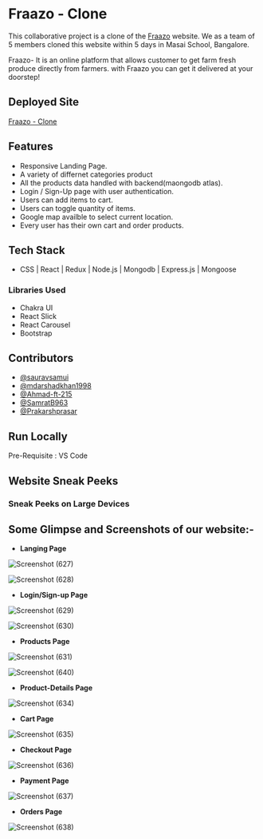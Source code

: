 # Fraazo - Clone

This collaborative project is a clone of the [Fraazo](https://fraazo.com/) website. We as a team of 5 members cloned this website within 5 days in Masai School, Bangalore.

Fraazo- It is an online platform that allows customer to get farm fresh produce directly from farmers. with Fraazo you can get it delivered at your doorstep! 




## Deployed Site

[Fraazo - Clone](https://fraazo-website-clone.netlify.app/)




## Features

- Responsive Landing Page.
- A variety of differnet categories product
- All the products data handled with backend(maongodb atlas).
- Login / Sign-Up page with user authentication.
- Users can add items to cart.
- Users can toggle quantity of items.
- Google map availble to select current location.
- Every user has their own cart and order products.



## Tech Stack

- CSS | React | Redux | Node.js | Mongodb | Express.js | Mongoose

### Libraries Used 

- Chakra UI
- React Slick
- React Carousel
- Bootstrap



## Contributors

- [@sauravsamui](https://github.com/sauravsamui)
- [@mdarshadkhan1998](https://github.com/mdarshadkhan1998)
- [@Ahmad-ft-215](https://github.com/Ahmad-ft-215)
- [@SamratB963](https://github.com/SamratB963)
- [@Prakarshprasar](https://github.com/Prakarshprasar)

## Run Locally

Pre-Requisite : 
VS Code


## Website Sneak Peeks

### Sneak Peeks on Large Devices

## Some Glimpse and Screenshots of our website:-

- **Langing Page**

![Screenshot (627)](https://user-images.githubusercontent.com/101567122/187084336-cd246bb0-d6ee-4b83-b97d-4fdcd07ef8c7.png)

![Screenshot (628)](https://user-images.githubusercontent.com/101567122/187084408-7ceb8ecd-77f2-4232-8830-607a1918b255.png)


- **Login/Sign-up Page**

![Screenshot (629)](https://user-images.githubusercontent.com/101567122/187084488-23e4d7a0-3973-4e29-8309-63e58dfdd5db.png)

![Screenshot (630)](https://user-images.githubusercontent.com/101567122/187084496-60d6e99b-f8b5-4866-8295-46950c07dab3.png)


- **Products Page**

![Screenshot (631)](https://user-images.githubusercontent.com/101567122/187084675-04f143b9-1dcc-4457-aa1e-23c100299230.png)

![Screenshot (640)](https://user-images.githubusercontent.com/101567122/187085031-9cca7e98-7a19-4c98-ae8a-6a5792a9ced5.png)


- **Product-Details Page**

![Screenshot (634)](https://user-images.githubusercontent.com/101567122/187084779-282ce79e-ae16-4e4c-ad1a-4bcaa55f208d.png)


- **Cart Page**

![Screenshot (635)](https://user-images.githubusercontent.com/101567122/187084818-f2ff0720-6163-45d8-8794-13ca4f48a745.png)


- **Checkout Page**

![Screenshot (636)](https://user-images.githubusercontent.com/101567122/187084845-496e0103-064d-40af-acda-8bb29d0c7657.png)


- **Payment Page**

![Screenshot (637)](https://user-images.githubusercontent.com/101567122/187084893-af9c67ba-2e6a-4cff-b9f4-36020e0ae7dc.png)

- **Orders Page**

![Screenshot (638)](https://user-images.githubusercontent.com/101567122/187084931-4321e2bc-1308-4061-a51f-c0808a690a38.png)




